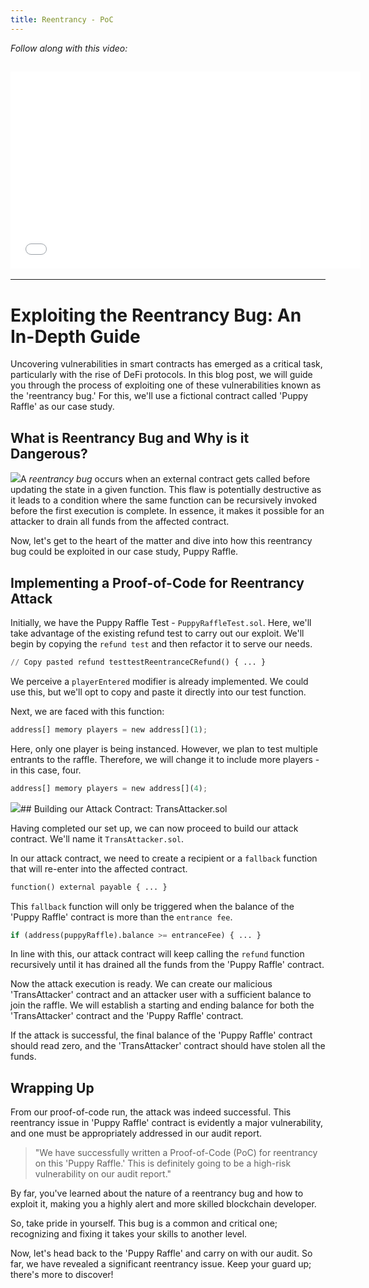 ```yaml
---
title: Reentrancy - PoC
---
```


_Follow along with this video:_

## <iframe width="560" height="315" src="VIDEO_LINK" title="vimeo" frameborder="0" allow="accelerometer; autoplay; clipboard-write; encrypted-media; gyroscope; picture-in-picture; web-share" allowfullscreen></iframe>

---

# Exploiting the Reentrancy Bug: An In-Depth Guide

Uncovering vulnerabilities in smart contracts has emerged as a critical task, particularly with the rise of DeFi protocols. In this blog post, we will guide you through the process of exploiting one of these vulnerabilities known as the 'reentrancy bug.' For this, we'll use a fictional contract called 'Puppy Raffle' as our case study.

## What is Reentrancy Bug and Why is it Dangerous?

![](https://cdn.videotap.com/nWd247DHc5JaG5n6O8uq-37.66.png)A _reentrancy bug_ occurs when an external contract gets called before updating the state in a given function. This flaw is potentially destructive as it leads to a condition where the same function can be recursively invoked before the first execution is complete. In essence, it makes it possible for an attacker to drain all funds from the affected contract.

Now, let's get to the heart of the matter and dive into how this reentrancy bug could be exploited in our case study, Puppy Raffle.

## Implementing a Proof-of-Code for Reentrancy Attack

Initially, we have the Puppy Raffle Test - `PuppyRaffleTest.sol`. Here, we'll take advantage of the existing refund test to carry out our exploit. We'll begin by copying the `refund test` and then refactor it to serve our needs.

```python
// Copy pasted refund testtestReentranceCRefund() { ... }
```

We perceive a `playerEntered` modifier is already implemented. We could use this, but we'll opt to copy and paste it directly into our test function.

Next, we are faced with this function:

```python
address[] memory players = new address[](1);
```

Here, only one player is being instanced. However, we plan to test multiple entrants to the raffle. Therefore, we will change it to include more players - in this case, four.

```python
address[] memory players = new address[](4);
```

![](https://cdn.videotap.com/EsowklYmOJTJLU3Cxgzb-225.95.png)## Building our Attack Contract: TransAttacker.sol

Having completed our set up, we can now proceed to build our attack contract. We'll name it `TransAttacker.sol`.

In our attack contract, we need to create a recipient or a `fallback` function that will re-enter into the affected contract.

```python
function() external payable { ... }
```

This `fallback` function will only be triggered when the balance of the 'Puppy Raffle' contract is more than the `entrance fee`.

```python
if (address(puppyRaffle).balance >= entranceFee) { ... }
```

In line with this, our attack contract will keep calling the `refund` function recursively until it has drained all the funds from the 'Puppy Raffle' contract.

Now the attack execution is ready. We can create our malicious 'TransAttacker' contract and an attacker user with a sufficient balance to join the raffle. We will establish a starting and ending balance for both the 'TransAttacker' contract and the 'Puppy Raffle' contract.

If the attack is successful, the final balance of the 'Puppy Raffle' contract should read zero, and the 'TransAttacker' contract should have stolen all the funds.

## Wrapping Up

From our proof-of-code run, the attack was indeed successful. This reentrancy issue in 'Puppy Raffle' contract is evidently a major vulnerability, and one must be appropriately addressed in our audit report.

> "We have successfully written a Proof-of-Code (PoC) for reentrancy on this 'Puppy Raffle.' This is definitely going to be a high-risk vulnerability on our audit report."

By far, you've learned about the nature of a reentrancy bug and how to exploit it, making you a highly alert and more skilled blockchain developer.

So, take pride in yourself. This bug is a common and critical one; recognizing and fixing it takes your skills to another level.

Now, let's head back to the 'Puppy Raffle' and carry on with our audit. So far, we have revealed a significant reentrancy issue. Keep your guard up; there's more to discover!
